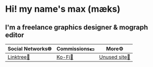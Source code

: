 # Hi! my name's **max (mæks)**
## I'm a freelance graphics designer & mograph editor
|Social Networks🌐|Commissions💵|More⚙️|
|-|-|-|
|[Linktree🌲](https://bit.ly/mx_info)|[Ko-Fi🍵](https://bit.ly/mx_kofi)|[Unused site🦄](https://maxwashtml.w3spaces.com)|
